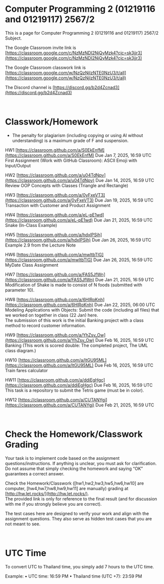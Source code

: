 # Computer Programming 2 (01219116 and 01219117) 2567/2

This is a page for Computer Programming 2 (01219116 and 01219117) 2567/2 Subject.

The Google Classroom invite link is [https://classroom.google.com/c/NzMzNDI2NjQyMzk4?cjc=sk3jjr3](https://classroom.google.com/c/NzMzNDI2NjQyMzk4?cjc=sk3jjr3)

The Google Classroom classwork link is [https://classroom.google.com/w/NzQzNjIzNTE0NzU3/t/all](https://classroom.google.com/w/NzQzNjIzNTE0NzU3/t/all)

The Discord channel is [https://discord.gg/b2d4Zcnad3](https://discord.gg/b2d4Zcnad3)

<br>

# Classwork/Homework
- The penalty for plagiarism (including copying or using AI without understanding) is a maximum grade of F and suspension.

HW1 [https://classroom.github.com/a/S0EkEnfM](https://classroom.github.com/a/S0EkEnfM)
Due Jan 7, 2025, 16:59 UTC
<br/>First Assignment (Work with GitHub Classroom): ASCII Emoji with Input/Output

HW2 [https://classroom.github.com/a/u04TdNpv](https://classroom.github.com/a/u04TdNpv)
Due Jan 14, 2025, 16:59 UTC
<br/>Review OOP Concepts with Classes (Triangle and Rectangle)

HW3 [https://classroom.github.com/a/0yFxeVT3](https://classroom.github.com/a/0yFxeVT3)
Due Jan 19, 2025, 16:59 UTC
<br/>Transaction with Customer and Product Assignment

HW4 [https://classroom.github.com/a/eL-pE1wd](https://classroom.github.com/a/eL-pE1wd)
Due Jan 21, 2025, 16:59 UTC
<br/>Snake (In-Class Example)

HW5 [https://classroom.github.com/a/hdxlPSjh](https://classroom.github.com/a/hdxlPSjh)
Due Jan 26, 2025, 16:59 UTC
<br/>Example 2.9 from the Lecture Note

HW6 [https://classroom.github.com/a/mwltbTlG](https://classroom.github.com/a/mwltbTlG)
Due Jan 26, 2025, 16:59 UTC
<br/>MyDate Class Assignment

HW7 [https://classroom.github.com/a/FAS5JfWn](https://classroom.github.com/a/FAS5JfWn)
Due Jan 21, 2025, 16:59 UTC
<br/>Modification of Shake is made to consist of N foods (submitted with parameter 10).

HW8 [https://classroom.github.com/a/6HlRoKnh](https://classroom.github.com/a/6HlRoKnh)
Due Jan 22, 2025, 06:00 UTC
<br/>Modeling Applications with Objects: Submit the code (including all files) that we worked on together in class (22 Jan) here.
<br/>The submission of this work is the initial Banking project with a class method to record customer information.

HW9 [https://classroom.github.com/a/YhZsv_Ow](https://classroom.github.com/a/YhZsv_Ow)
Due Feb 16, 2025, 16:59 UTC
<br/>Banking (This work is scored double: The completed project, The UML class diagram.)

HW10 [https://classroom.github.com/a/ltGU95ML](https://classroom.github.com/a/ltGU95ML)
Due Feb 16, 2025, 16:59 UTC
<br>Train fares calculator

HW11 [https://classroom.github.com/a/ddiEgHgc](https://classroom.github.com/a/ddiEgHgc)
Due Feb 16, 2025, 16:59 UTC
<br>This task is a repository to submit the Tetris game (must be in color).

HW12 [https://classroom.github.com/a/CUTANYgj](https://classroom.github.com/a/CUTANYgj)
Due Feb 21, 2025, 16:59 UTC

<br>

# Check the Homework/Classwork Grading
Your task is to implement code based on the assignment questions/instructions. If anything is unclear, you must ask for clarification.
Do not assume that simply checking the homework and saying “OK” guarantees a correct answer.

Check the Homework/Classwork ([hw1,hw2,hw3,hw5,hw6,hw10] are computer, [hw4,hw7,hw8,hw9,hw11] are manually) grading at [http://hw.let.rocks/](http://hw.let.rocks/).
<br>The provided link is only for reference to the final result (and for discussion with me if you strongly believe you are correct).

The test cases here are designed to verify your work and align with the assignment questions. They also serve as hidden test cases that you are not meant to see.


<br>

# UTC Time
To convert UTC to Thailand time, you simply add 7 hours to the UTC time.

Example:
	•	UTC time: 16:59 PM
	•	Thailand time (UTC +7): 23:59 PM

